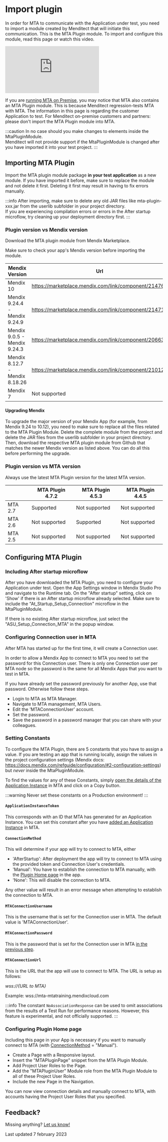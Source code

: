 # Import plugin

In order for MTA to communicate with the Application under test, you need to import a module created by Menditect that will initiate this communication. 
This is the MTA Plugin module. 
To import and configure this module, read this page or watch this video.

<iframe src="https://player.vimeo.com/video/846213936?h=494a93fd4f" frameborder="0" allow="autoplay; fullscreen" allowfullscreen></iframe>
<br/>

If you are [running MTA on Premise](run-mta-on-premise), you may notice that MTA also contains an MTA Plugin module. This is because Menditect regression-tests MTA with MTA. The information in this page is regarding the customer Application to test. For Menditect on-premise customers and partners: please don't import the MTA Plugin module into MTA.

:::caution
In no case should you make changes to elements inside the MtaPluginModule. <br/>Menditect will not provide support if the MtaPluginModule is changed after you have imported it into your test project.
:::

## Importing MTA Plugin


Import the MTA plugin module package **in your test application** as a new module. If you have imported it before, make sure to replace the module and not delete it first. Deleting it first may result in having to fix errors manually. 

:::info
After importing, make sure to delete any old JAR files like mta-plugin-xxx.jar from the userlib subfolder in your project directory. <br/>
If you are experiencing compilation errors or errors in the After startup microflow, try cleaning up your deployment directory first.
:::

### Plugin version vs Mendix version
Download the MTA plugin module from Mendix Marketplace. 

Make sure to check your app's Mendix version before importing the module. 

| Mendix Version                 | Url                                                  |
| ------------------------------ | ---------------------------------------------------- |
| Mendix 10                      | https://marketplace.mendix.com/link/component/214764 |
| Mendix 9.24.4 - Mendix 9.24.9  | https://marketplace.mendix.com/link/component/214717 |
| Mendix 9.0.5 - Mendix 9.24.3   | https://marketplace.mendix.com/link/component/206637 |
| Mendix 8.12.7 - Mendix 8.18.26 | https://marketplace.mendix.com/link/component/210123 |
| Mendix 7                       | Not supported                                        |

#### Upgrading Mendix 

To upgrade the major version of your Mendix App (for example, from Mendix 9.24 to 10.12), you need to make sure to replace all the files related to the MTA Plugin Module. Delete the complete module from the project and delete the JAR files from the userlib subfolder in your project directory. Then, download the respective MTA plugin module from Github that matches the newer Mendix version as listed above. You can do all this before performing the upgrade.


### Plugin version vs MTA version
Always use the latest MTA Plugin version for the latest MTA version.

 
|         | MTA Plugin 4.7.2 | MTA Plugin 4.5.3 | MTA Plugin 4.4.5 |
| ------- | ---------------- | ---------------- | ---------------- |
| MTA 2.7 | Supported        | Not supported    | Not supported    |
| MTA 2.6 | Not supported    | Supported        | Not supported    |
| MTA 2.5 | Not supported    | Not supported    | Not supported    |



## Configuring MTA Plugin

### Including After startup microflow

After you have downloaded the MTA Plugin, you need to configure your Application under test.
Open the App Settings window in Mendix Studio Pro and navigate to the Runtime tab. On the "After startup" setting, click on 'Show' if there is an After startup microflow already selected. Make sure to include the "At_Startup_Setup_Connection" microflow in the MtaPluginModule. 

If there is no existing After startup microflow, just select the "ASU_Setup_Connection_MTA" in the popup window.

### Configuring Connection user in MTA

After MTA has started up for the first time, it will create a Connection user. 

In order to allow a Mendix App to connect to MTA you need to set the password for this Connection user. There is only one Connection user per MTA node so the password is the same for all Mendix Apps that you want to test in MTA.

If you have already set the password previously for another App, use that password. Otherwise follow these steps. 

- Login to MTA as MTA Manager.
- Navigate to MTA management, MTA Users.
- Edit the 'MTAConnectionUser' account.
- Set the password. 
- Save the password in a password manager that you can share with your colleagues.

### Setting Constants

To configure the MTA Plugin, there are 5 constants that you have to assign a value. 
If you are testing an app that is running locally, assign the values in the project configuration settings (Mendix docs: https://docs.mendix.com/refguide/configuration/#2-configuration-settings) but *never* inside the MtaPluginModule. 

To find the values for any of these Constants, simply [open the details of the Application Instance](../../application-instance#view-application-instances-for-an-application) in MTA and click on a Copy button. 

:::warning
Never set these constants on a Production environment!
:::

#### `ApplicationInstanceToken`
This corresponds with an ID that MTA has generated for an Application Instance. 
You can set this constant after you have [added an Application Instance](../../application-instance#create-an-application-instance) in MTA.

#### `ConnectionMethod`
This will determine if your app will try to connect to MTA, either
- 'AfterStartup': After deployment the app will try to connect to MTA using the provided token and Connection User's credentials.
- 'Manual': You have to establish the connection to MTA manually, with the [Plugin Home page](#configuring-plugin-home-page) in the app.
- 'None': This will disable the connection to MTA.

Any other value will result in an error message when attempting to establish the connection to MTA.

#### `MTAConnectionUsername`
This is the username that is set for the Connection user in MTA. The default value is 'MTAConnectionUser'.

#### `MTAConnectionPassword`
This is the password that is set for the Connection user in MTA [in the previous step](#configuring-connection-user-in-mta).

#### `MTAConnectionUrl`
This is the URL that the app will use to connect to MTA. The URL is setup as follows:

*wss://{URL to MTA}*

Example: wss://mta-mtatraining.mendixcloud.com

:::info
The constant `NoAssociationResponse` can be used to omit associations from the results of a Test Run for performance reasons. However, this feature is experimental, and not officially supported.
:::

### Configuring Plugin Home page

Including this page in your App is necessary if you want to manually connect to MTA (with [ConnectionMethod](#connectionmethod) = "Manual"). 

- Create a Page with a Responsive layout.
- Insert the "MTAPluginPage" snippet from the MTA Plugin Module.
- Add Project User Roles to the Page.
- Add the "MTAPluginUser" Module role from the MTA Plugin Module to all of these Project User Roles.
- Include the new Page in the Navigation.

You can now view connection details and manually connect to MTA, with accounts having the Project User Roles that you specified.


## Feedback?
Missing anything? [Let us know!](mailto:support@menditect.com)

Last updated 7 february 2023